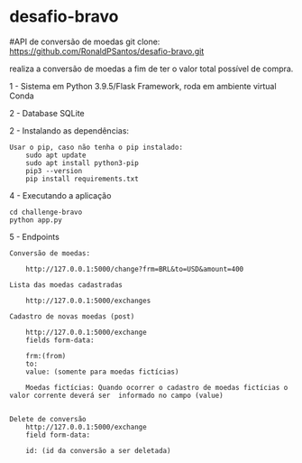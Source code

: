 # desafio-bravo
#API de conversão de moedas
git clone: https://github.com/RonaldPSantos/desafio-bravo.git

realiza a conversão de moedas a fim de ter o valor total possível de compra.

1 - Sistema em Python 3.9.5/Flask Framework, roda em ambiente virtual Conda

2 - Database SQLite
    
2 - Instalando as dependências:

    Usar o pip, caso não tenha o pip instalado:
        sudo apt update
        sudo apt install python3-pip
        pip3 --version
        pip install requirements.txt

4 - Executando a aplicação

    cd challenge-bravo
    python app.py

5 - Endpoints

    Conversão de moedas:

        http://127.0.0.1:5000/change?frm=BRL&to=USD&amount=400

    Lista das moedas cadastradas

        http://127.0.0.1:5000/exchanges

    Cadastro de novas moedas (post)

        http://127.0.0.1:5000/exchange
        fields form-data:

        frm:(from)
        to:
        value: (somente para moedas fictícias)
        
        Moedas fictícias: Quando ocorrer o cadastro de moedas fictícias o valor corrente deverá ser  informado no campo (value)


    Delete de conversão
        http://127.0.0.1:5000/exchange
        field form-data:
        
        id: (id da conversão a ser deletada)



    
